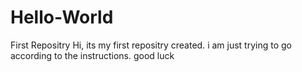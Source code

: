 # Hello-World
First Repositry
Hi, its my first repositry created.
i am just trying to go according to the instructions.
good luck
